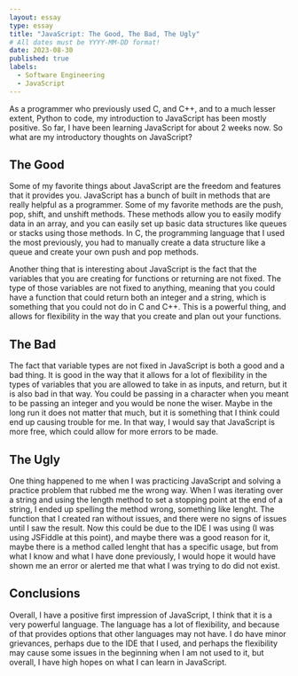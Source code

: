 ```yaml
---
layout: essay
type: essay
title: "JavaScript: The Good, The Bad, The Ugly"
# All dates must be YYYY-MM-DD format!
date: 2023-08-30
published: true
labels:
  - Software Engineering
  - JavaScript
---
```



As a programmer who previously used C, and C++, and to a much lesser extent, Python to code, my introduction to JavaScript has been mostly positive. So far, I have been learning JavaScript for about 2 weeks now. So what are my introductory thoughts on JavaScript?

## The Good

Some of my favorite things about JavaScript are the freedom and features that it provides you. JavaScript has a bunch of built in methods that are really helpful as a programmer. Some of my favorite methods are the push, pop, shift, and unshift methods. These methods allow you to easily modify data in an array, and you can easily set up basic data structures like queues or stacks using those methods. In C, the programming language that I used the most previously, you had to manually create a data structure like a queue and create your own push and pop methods.
	
Another thing that is interesting about JavaScript is the fact that the variables that you are creating for functions or returning are not fixed. The type of those variables are not fixed to anything, meaning that you could have a function that could return both an integer and a string, which is something that you could not do in C and C++. This is a powerful thing, and allows for flexibility in the way that you create and plan out your functions.


## The Bad

The fact that variable types are not fixed in JavaScript is both a good and a bad thing. It is good in the way that it allows for a lot of flexibility in the types of variables that you are allowed to take in as inputs, and return, but it is also bad in that way. You could be passing in a character when you meant to be passing an integer and you would be none the wiser. Maybe in the long run it does not matter that much, but it is something that I think could end up causing trouble for me. In that way, I would say that JavaScript is more free, which could allow for more errors to be made.

## The Ugly

One thing happened to me when I was practicing JavaScript and solving a practice problem that rubbed me the wrong way. When I was iterating over a string and using the length method to set a stopping point at the end of a string, I ended up spelling the method wrong, something like lenght. The function that I created ran without issues, and there were no signs of issues until I saw the result. Now this could be due to the IDE I was using (I was using JSFiddle at this point), and maybe there was a good reason for it, maybe there is a method called lenght that has a specific usage, but from what I know and what I have done previously, I would hope it would have shown me an error or alerted me that what I was trying to do did not exist.

## Conclusions

Overall, I have a positive first impression of JavaScript, I think that it is a very powerful language. The language has a lot of flexibility, and because of that provides options that other languages may not have. I do have minor grievances, perhaps due to the IDE that I used, and perhaps the flexibility may cause some issues in the beginning when I am not used to it, but overall, I have high hopes on what I can learn in JavaScript. 
